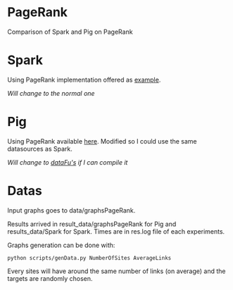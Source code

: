# PageRank
Comparison of Spark and Pig on PageRank

# Spark

Using PageRank implementation offered as [example](https://github.com/apache/spark/blob/master/examples/src/main/java/org/apache/spark/examples/JavaPageRank.java).

*Will change to the normal one*

# Pig

Using PageRank available [here](https://hortonworks.com/blog/pagerank-implementation-in-pig/). Modified so I could use the same datasources as Spark.

*Will change to [dataFu's](https://datafu.apache.org/) if I can compile it*

# Datas

Input graphs goes to data/graphsPageRank.

Results arrived in result_data/graphsPageRank for Pig and results_data/Spark for Spark. Times are in res.log file of each experiments.

Graphs generation can be done with:

```
python scripts/genData.py NumberOfSites AverageLinks
```

Every sites will have around the same number of links (on average) and the targets are randomly chosen.
